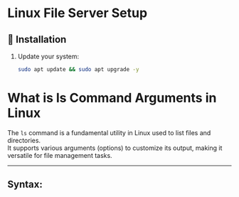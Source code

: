 # Linux File Server Setup

## 🚀 Installation
1. Update your system:
   ```bash
   sudo apt update && sudo apt upgrade -y
# What is ls Command Arguments in Linux

The `ls` command is a fundamental utility in Linux used to list files and directories.  
It supports various arguments (options) to customize its output, making it versatile for file management tasks.  

---

## Syntax:
